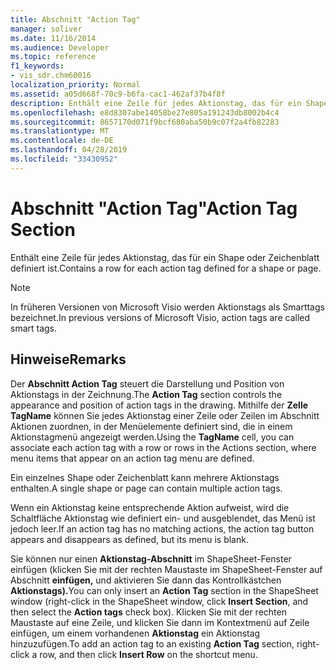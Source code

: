 ```yaml
---
title: Abschnitt "Action Tag"
manager: soliver
ms.date: 11/16/2014
ms.audience: Developer
ms.topic: reference
f1_keywords:
- vis_sdr.chm60016
localization_priority: Normal
ms.assetid: a05d668f-70c9-b6fa-cac1-462af37b4f8f
description: Enthält eine Zeile für jedes Aktionstag, das für ein Shape oder Zeichenblatt definiert ist.
ms.openlocfilehash: e8d8307abe14058be27e805a191243db8002b4c4
ms.sourcegitcommit: 8657170d071f9bcf680aba50b9c07f2a4fb82283
ms.translationtype: MT
ms.contentlocale: de-DE
ms.lasthandoff: 04/28/2019
ms.locfileid: "33430952"
---
```

# <a name="action-tag-section"></a><span data-ttu-id="fa827-103">Abschnitt "Action Tag"</span><span class="sxs-lookup"><span data-stu-id="fa827-103">Action Tag Section</span></span>

<span data-ttu-id="fa827-104">Enthält eine Zeile für jedes Aktionstag, das für ein Shape oder Zeichenblatt definiert ist.</span><span class="sxs-lookup"><span data-stu-id="fa827-104">Contains a row for each action tag defined for a shape or page.</span></span>
  
> [!NOTE]
> <span data-ttu-id="fa827-105">In früheren Versionen von Microsoft Visio werden Aktionstags als Smarttags bezeichnet.</span><span class="sxs-lookup"><span data-stu-id="fa827-105">In previous versions of Microsoft Visio, action tags are called smart tags.</span></span> 
  
## <a name="remarks"></a><span data-ttu-id="fa827-106">Hinweise</span><span class="sxs-lookup"><span data-stu-id="fa827-106">Remarks</span></span>

<span data-ttu-id="fa827-107">Der **Abschnitt Action Tag** steuert die Darstellung und Position von Aktionstags in der Zeichnung.</span><span class="sxs-lookup"><span data-stu-id="fa827-107">The **Action Tag** section controls the appearance and position of action tags in the drawing.</span></span> <span data-ttu-id="fa827-108">Mithilfe der **Zelle TagName** können Sie jedes Aktionstag einer Zeile oder Zeilen im Abschnitt Aktionen zuordnen, in der Menüelemente definiert sind, die in einem Aktionstagmenü angezeigt werden.</span><span class="sxs-lookup"><span data-stu-id="fa827-108">Using the **TagName** cell, you can associate each action tag with a row or rows in the Actions section, where menu items that appear on an action tag menu are defined.</span></span> 
  
 <span data-ttu-id="fa827-109">Ein einzelnes Shape oder Zeichenblatt kann mehrere Aktionstags enthalten.</span><span class="sxs-lookup"><span data-stu-id="fa827-109">A single shape or page can contain multiple action tags.</span></span> 
  
<span data-ttu-id="fa827-110">Wenn ein Aktionstag keine entsprechende Aktion aufweist, wird die Schaltfläche Aktionstag wie definiert ein- und ausgeblendet, das Menü ist jedoch leer.</span><span class="sxs-lookup"><span data-stu-id="fa827-110">If an action tag has no matching actions, the action tag button appears and disappears as defined, but its menu is blank.</span></span>
  
<span data-ttu-id="fa827-111">Sie können nur einen **Aktionstag-Abschnitt** im ShapeSheet-Fenster einfügen (klicken Sie mit der rechten Maustaste im ShapeSheet-Fenster auf Abschnitt **einfügen,** und aktivieren Sie dann das Kontrollkästchen **Aktionstags).**</span><span class="sxs-lookup"><span data-stu-id="fa827-111">You can only insert an **Action Tag** section in the ShapeSheet window (right-click in the ShapeSheet window, click **Insert Section**, and then select the **Action tags** check box).</span></span> <span data-ttu-id="fa827-112">Klicken Sie mit der rechten Maustaste auf eine Zeile, und klicken  Sie dann im Kontextmenü auf Zeile einfügen, um einem vorhandenen **Aktionstag** ein Aktionstag hinzuzufügen.</span><span class="sxs-lookup"><span data-stu-id="fa827-112">To add an action tag to an existing **Action Tag** section, right-click a row, and then click **Insert Row** on the shortcut menu.</span></span> 
  

